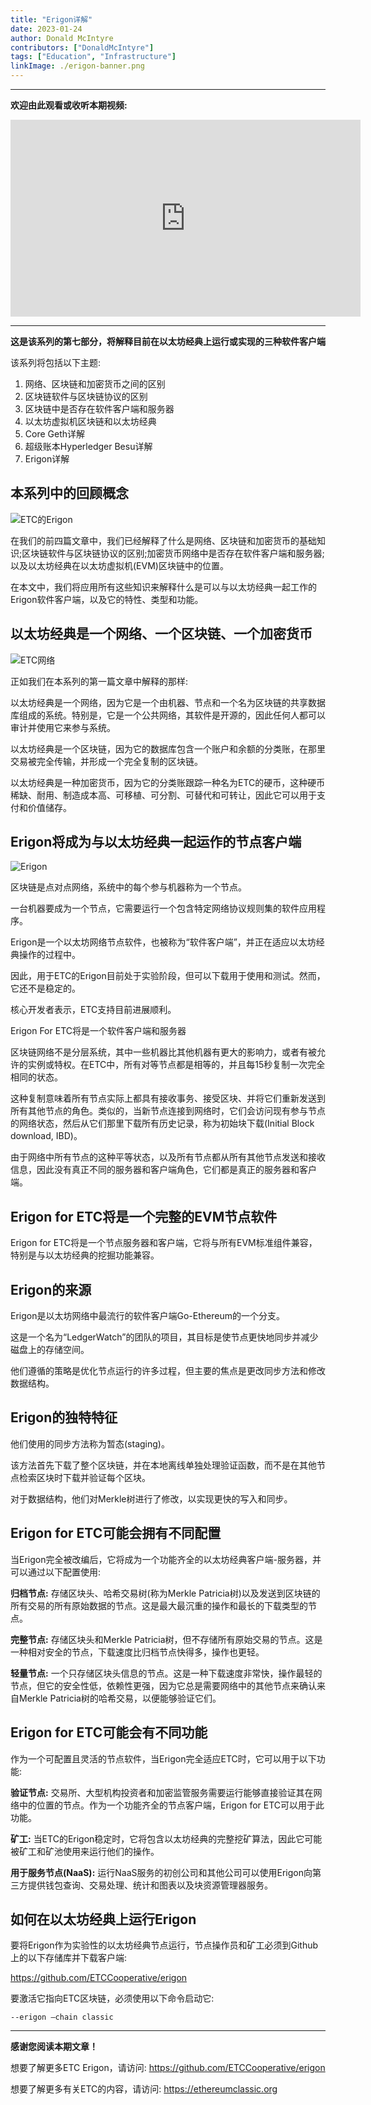 ```yaml
---
title: "Erigon详解"
date: 2023-01-24
author: Donald McIntyre
contributors: ["DonaldMcIntyre"]
tags: ["Education", "Infrastructure"]
linkImage: ./erigon-banner.png
---
```


---
**欢迎由此观看或收听本期视频:**

<iframe width="560" height="315" src="https://www.youtube.com/embed/gBU56Ed4ltQ" title="YouTube video player" frameborder="0" allow="accelerometer; autoplay; clipboard-write; encrypted-media; gyroscope; picture-in-picture; web-share" allowfullscreen></iframe>

---

**这是该系列的第七部分，将解释目前在以太坊经典上运行或实现的三种软件客户端**

该系列将包括以下主题:


1. 网络、区块链和加密货币之间的区别
2. 区块链软件与区块链协议的区别
3. 区块链中是否存在软件客户端和服务器
4. 以太坊虚拟机区块链和以太坊经典
5. Core Geth详解
6. 超级账本Hyperledger Besu详解
7. Erigon详解

## 本系列中的回顾概念

![ETC的Erigon](./erigon-banner.png)

在我们的前四篇文章中，我们已经解释了什么是网络、区块链和加密货币的基础知识;区块链软件与区块链协议的区别;加密货币网络中是否存在软件客户端和服务器;以及以太坊经典在以太坊虚拟机(EVM)区块链中的位置。

在本文中，我们将应用所有这些知识来解释什么是可以与以太坊经典一起工作的Erigon软件客户端，以及它的特性、类型和功能。

## 以太坊经典是一个网络、一个区块链、一个加密货币

![ETC网络](./etc-network.png)

正如我们在本系列的第一篇文章中解释的那样:

以太坊经典是一个网络，因为它是一个由机器、节点和一个名为区块链的共享数据库组成的系统。特别是，它是一个公共网络，其软件是开源的，因此任何人都可以审计并使用它来参与系统。

以太坊经典是一个区块链，因为它的数据库包含一个账户和余额的分类账，在那里交易被完全传输，并形成一个完全复制的区块链。

以太坊经典是一种加密货币，因为它的分类账跟踪一种名为ETC的硬币，这种硬币稀缺、耐用、制造成本高、可移植、可分割、可替代和可转让，因此它可以用于支付和价值储存。

## Erigon将成为与以太坊经典一起运作的节点客户端

![Erigon](./erigon-brand.png)

区块链是点对点网络，系统中的每个参与机器称为一个节点。

一台机器要成为一个节点，它需要运行一个包含特定网络协议规则集的软件应用程序。

Erigon是一个以太坊网络节点软件，也被称为“软件客户端”，并正在适应以太坊经典操作的过程中。

因此，用于ETC的Erigon目前处于实验阶段，但可以下载用于使用和测试。然而，它还不是稳定的。

核心开发者表示，ETC支持目前进展顺利。

Erigon For ETC将是一个软件客户端和服务器

区块链网络不是分层系统，其中一些机器比其他机器有更大的影响力，或者有被允许的实例或特权。在ETC中，所有对等节点都是相等的，并且每15秒复制一次完全相同的状态。

这种复制意味着所有节点实际上都具有接收事务、接受区块、并将它们重新发送到所有其他节点的角色。类似的，当新节点连接到网络时，它们会访问现有参与节点的网络状态，然后从它们那里下载所有历史记录，称为初始块下载(Initial Block download, IBD)。

由于网络中所有节点的这种平等状态，以及所有节点都从所有其他节点发送和接收信息，因此没有真正不同的服务器和客户端角色，它们都是真正的服务器和客户端。

## Erigon for ETC将是一个完整的EVM节点软件

Erigon for ETC将是一个节点服务器和客户端，它将与所有EVM标准组件兼容，特别是与以太坊经典的挖掘功能兼容。

## Erigon的来源

Erigon是以太坊网络中最流行的软件客户端Go-Ethereum的一个分支。

这是一个名为“LedgerWatch”的团队的项目，其目标是使节点更快地同步并减少磁盘上的存储空间。

他们遵循的策略是优化节点运行的许多过程，但主要的焦点是更改同步方法和修改数据结构。

## Erigon的独特特征

他们使用的同步方法称为暂态(staging)。

该方法首先下载了整个区块链，并在本地离线单独处理验证函数，而不是在其他节点检索区块时下载并验证每个区块。

对于数据结构，他们对Merkle树进行了修改，以实现更快的写入和同步。

## Erigon for ETC可能会拥有不同配置

当Erigon完全被改编后，它将成为一个功能齐全的以太坊经典客户端-服务器，并可以通过以下配置使用:

**归档节点:** 存储区块头、哈希交易树(称为Merkle Patricia树)以及发送到区块链的所有交易的所有原始数据的节点。这是最大最沉重的操作和最长的下载类型的节点。

**完整节点:** 存储区块头和Merkle Patricia树，但不存储所有原始交易的节点。这是一种相对安全的节点，下载速度比归档节点快得多，操作也更轻。

**轻量节点:** 一个只存储区块头信息的节点。这是一种下载速度非常快，操作最轻的节点，但它的安全性低，依赖性更强，因为它总是需要网络中的其他节点来确认来自Merkle Patricia树的哈希交易，以便能够验证它们。

## Erigon for ETC可能会有不同功能

作为一个可配置且灵活的节点软件，当Erigon完全适应ETC时，它可以用于以下功能:

**验证节点:** 交易所、大型机构投资者和加密监管服务需要运行能够直接验证其在网络中的位置的节点。作为一个功能齐全的节点客户端，Erigon for ETC可以用于此功能。

**矿工:** 当ETC的Erigon稳定时，它将包含以太坊经典的完整挖矿算法，因此它可能被矿工和矿池使用来运行他们的操作。

**用于服务节点(NaaS):** 运行NaaS服务的初创公司和其他公司可以使用Erigon向第三方提供钱包查询、交易处理、统计和图表以及块资源管理器服务。

## 如何在以太坊经典上运行Erigon

要将Erigon作为实验性的以太坊经典节点运行，节点操作员和矿工必须到Github上的以下存储库并下载客户端:

https://github.com/ETCCooperative/erigon

要激活它指向ETC区块链，必须使用以下命令启动它:

```--erigon –chain classic```

---

**感谢您阅读本期文章！**

想要了解更多ETC Erigon，请访问: https://github.com/ETCCooperative/erigon

想要了解更多有关ETC的内容，请访问: https://ethereumclassic.org
